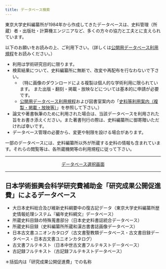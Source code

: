 ```yaml
---
title: データベース検索
---
```


東京大学史料編纂所が1984年から作成してきたデータベースは、史料管理（所蔵）者・出版社・計算機エンジニアなど、多くの方々の協力と工夫とに支えられています。

以下のお願いをお読みの上、ご利用下さい。（詳しくは[公開用データベース利用規程](https://wwwap.hi.u-tokyo.ac.jp/ships/cover2.html)をお読みください。）

- 利用は学術研究目的に限ります。
- 検索結果について、史料編纂所に無断で、改変や再配布を行なわないで下さい。
  - （特に画像のダウンロードによる複製は個人的な学術利用に限られています。 また出版・翻刻・掲載・放映などについては基本的に申請が必要です。
  - [公開用データベース利用規程](https://wwwap.hi.u-tokyo.ac.jp/ships/cover2.html)および図書室案内の「[史料等利用案内（複製・掲載・放映等）](https://www.hi.u-tokyo.ac.jp/library/use/)」を参照して下さい。）
- 論文や著書執筆のために利用された場合は、当該データベースを利用された旨をお書き添えください。また著書刊行の際は、史料編纂所に御寄贈いただければ幸いです。
- データベース管理の必要から、変更や制限を設ける場合があります。

一部のデータベースには、史料編纂所以外が所蔵する史料の情報も含まれています。それらの閲覧等は、各所蔵機関等の利用規程に従って下さい。

<hr/>

<div style="text-align: center"><a href="https://wwwap.hi.u-tokyo.ac.jp/ships/shipscontroller">データベース選択画面</a></div>

<hr/>

<h2 class="h03 mt2">日本学術振興会科学研究費補助金「研究成果公開促進費」によるデータベース</h2>

- 大日本史料総合及び維新史料綱要中の復古記データ（東京大学史料編纂所歴史情報処理システム『編年史料綱文』データベース）
- 所蔵史料目録の特殊蒐書部分（日本史史料書誌統合データベース）
- 所蔵史料目録（史料編纂所所蔵和漢古書書誌画像データベース）
- 日本古文書ユニオンカタログ（古文書聖教類データベース・古文書目録データベース・日本古文書ユニオンカタログ）
- 古文書フルテキスト（日本中世古文書フルテキストデータベース）
- 古記録フルテキスト（古記録フルテキストデータベース）

＊括弧内は「研究成果公開促進費」での名称